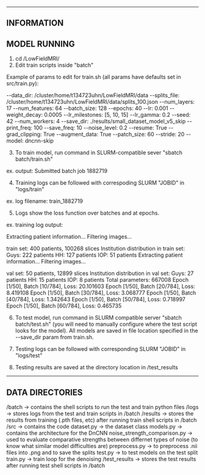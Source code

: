 -------------
INFORMATION
-------------
MODEL RUNNING
-------------

1. cd /LowFieldMRI/
2. Edit train scripts inside "batch"

Example of params to edit for train.sh (all params have defaults set in src/train.py):

--data_dir: /cluster/home/t134723uhn/LowFieldMRI/data
--splits_file: /cluster/home/t134723uhn/LowFieldMRI/data/splits_100.json
--num_layers: 17
--num_features: 64
--batch_size: 128
--epochs: 40
--lr: 0.001
--weight_decay: 0.0005
--lr_milestones: [5, 10, 15]
--lr_gamma: 0.2
--seed: 42
--num_workers: 4
--save_dir: ./results/small_dataset_model_v5_skip
--print_freq: 100
--save_freq: 10
--noise_level: 0.2
--resume: True
--grad_clipping: True
--augment_data: True
--patch_size: 60
--stride: 20
--model: dncnn-skip

3. To train model, run command in SLURM-compatible sever "sbatch batch/train.sh"

ex. output: Submitted batch job 1882719

4. Training logs can be followed with correspoding SLURM "JOBID" in "logs/train"

ex. log filename: train_1882719

5. Logs show the loss function over batches and at epochs.

ex. training log output:

Extracting patient information...
Filtering images...

train set: 400 patients, 100268 slices
Institution distribution in train set:
  Guys: 222 patients
  HH: 127 patients
  IOP: 51 patients
Extracting patient information...
Filtering images...

val set: 50 patients, 12899 slices
Institution distribution in val set:
  Guys: 27 patients
  HH: 15 patients
  IOP: 8 patients
Total parameters: 667008
Epoch [1/50], Batch [10/784], Loss: 20.101603
Epoch [1/50], Batch [20/784], Loss: 8.419108
Epoch [1/50], Batch [30/784], Loss: 3.068777
Epoch [1/50], Batch [40/784], Loss: 1.342643
Epoch [1/50], Batch [50/784], Loss: 0.718997
Epoch [1/50], Batch [60/784], Loss: 0.465735


6. To test model, run command in SLURM compatible server "sbatch batch/test.sh" (you will need to manually configure where the test script looks for the model). All models are saved in file location specified in the --save_dir param from train.sh.

7. Testing logs can be followed with corresponding SLURM "JOBID" in "logs/test"

8. Testing results are saved at the directory location in /test_results

-------------
DATA DIRECTORIES
-------------

/batch -> contains the shell scripts to run the test and train python files
/logs -> stores logs from the test and train scripts in /batch
/results -> stores the results from training (.pth files, etc) after running train shell scripts in /batch
/src -> contains the code 
  dataset.py -> the dataset class
  models.py -> contains the architecture for the DnCNN
  noise_strength_comparison.py -> used to evaluate comparative strengths between differnet types of noise (to know what similar model difficulties are)
  preprocess.py -> to preprocess .nii files into .png and to save the splits
  test.py -> to test models on the test split
  train.py -> train loop for the denoising
/test_results -> stores the test results after running test shell scripts in /batch
